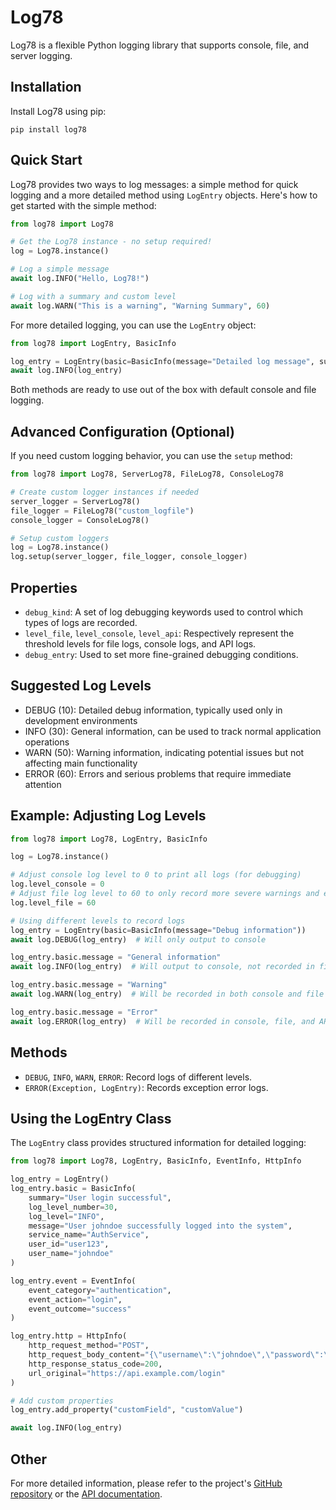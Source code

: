 # Log78

Log78 is a flexible Python logging library that supports console, file, and server logging.

## Installation

Install Log78 using pip:

```
pip install log78
```

## Quick Start

Log78 provides two ways to log messages: a simple method for quick logging and a more detailed method using `LogEntry` objects. Here's how to get started with the simple method:

```python
from log78 import Log78

# Get the Log78 instance - no setup required!
log = Log78.instance()

# Log a simple message
await log.INFO("Hello, Log78!")

# Log with a summary and custom level
await log.WARN("This is a warning", "Warning Summary", 60)
```

For more detailed logging, you can use the `LogEntry` object:

```python
from log78 import LogEntry, BasicInfo

log_entry = LogEntry(basic=BasicInfo(message="Detailed log message", summary="Log Summary"))
await log.INFO(log_entry)
```

Both methods are ready to use out of the box with default console and file logging.

## Advanced Configuration (Optional)

If you need custom logging behavior, you can use the `setup` method:

```python
from log78 import Log78, ServerLog78, FileLog78, ConsoleLog78

# Create custom logger instances if needed
server_logger = ServerLog78()
file_logger = FileLog78("custom_logfile")
console_logger = ConsoleLog78()

# Setup custom loggers
log = Log78.instance()
log.setup(server_logger, file_logger, console_logger)
```

## Properties

- `debug_kind`: A set of log debugging keywords used to control which types of logs are recorded.
- `level_file`, `level_console`, `level_api`: Respectively represent the threshold levels for file logs, console logs, and API logs.
- `debug_entry`: Used to set more fine-grained debugging conditions.

## Suggested Log Levels

- DEBUG (10): Detailed debug information, typically used only in development environments
- INFO (30): General information, can be used to track normal application operations
- WARN (50): Warning information, indicating potential issues but not affecting main functionality
- ERROR (60): Errors and serious problems that require immediate attention

## Example: Adjusting Log Levels

```python
from log78 import Log78, LogEntry, BasicInfo

log = Log78.instance()

# Adjust console log level to 0 to print all logs (for debugging)
log.level_console = 0
# Adjust file log level to 60 to only record more severe warnings and errors
log.level_file = 60

# Using different levels to record logs
log_entry = LogEntry(basic=BasicInfo(message="Debug information"))
await log.DEBUG(log_entry)  # Will only output to console

log_entry.basic.message = "General information"
await log.INFO(log_entry)  # Will output to console, not recorded in file

log_entry.basic.message = "Warning"
await log.WARN(log_entry)  # Will be recorded in both console and file

log_entry.basic.message = "Error"
await log.ERROR(log_entry)  # Will be recorded in console, file, and API
```

## Methods

- `DEBUG`, `INFO`, `WARN`, `ERROR`: Record logs of different levels.
- `ERROR(Exception, LogEntry)`: Records exception error logs.

## Using the LogEntry Class

The `LogEntry` class provides structured information for detailed logging:

```python
from log78 import Log78, LogEntry, BasicInfo, EventInfo, HttpInfo

log_entry = LogEntry()
log_entry.basic = BasicInfo(
    summary="User login successful",
    log_level_number=30,
    log_level="INFO",
    message="User johndoe successfully logged into the system",
    service_name="AuthService",
    user_id="user123",
    user_name="johndoe"
)

log_entry.event = EventInfo(
    event_category="authentication",
    event_action="login",
    event_outcome="success"
)

log_entry.http = HttpInfo(
    http_request_method="POST",
    http_request_body_content="{\"username\":\"johndoe\",\"password\":\"*****\"}",
    http_response_status_code=200,
    url_original="https://api.example.com/login"
)

# Add custom properties
log_entry.add_property("customField", "customValue")

await log.INFO(log_entry)
```

## Other

For more detailed information, please refer to the project's [GitHub repository](https://github.com/www778878net/Log78) or the [API documentation](http://www.778878.net/docs/#/Log78/).